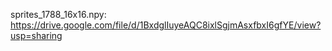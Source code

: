 sprites_1788_16x16.npy:
https://drive.google.com/file/d/1BxdglIuyeAQC8ixlSgjmAsxfbxI6gfYE/view?usp=sharing
